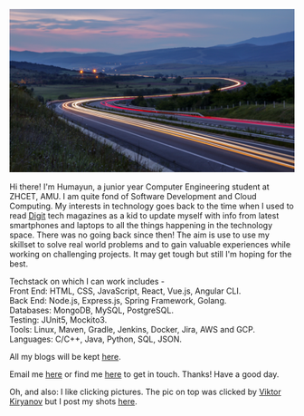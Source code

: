 ![clouds](https://github.com/damianarado/damianarado/raw/master/viktor-kiryanov-zQjQaEiAafk-unsplash.jpg)

Hi there! I'm Humayun, a junior year Computer Engineering student at ZHCET, AMU. I am quite fond of Software Development and Cloud Computing. My interests in technology goes back to the time when I used to read [Digit](https://www.digit.in/) tech magazines as a kid to update myself with info from latest smartphones and laptops to all the things happening in the technology space. There was no going back since then! The aim is use to use my skillset to solve real world problems and to gain valuable experiences while working on challenging projects. It may get tough but still I'm hoping for the best.   

Techstack on which I can work includes -     
Front End: HTML, CSS, JavaScript, React, Vue.js, Angular CLI.    
Back End: Node.js, Express.js, Spring Framework, Golang.  
Databases: MongoDB, MySQL, PostgreSQL.  
Testing: JUnit5, Mockito3.          
Tools: Linux, Maven, Gradle, Jenkins, Docker, Jira, AWS and GCP.   
Languages: C/C++, Java, Python, SQL, JSON.    

All my blogs will be kept [here](https://damianarado.medium.com).       
  
Email me [here](mailto:khanhumayun95@gmail.com) or find me [here](https://www.linkedin.com/in/damianarado/) to get in touch. Thanks! Have a good day.   

Oh, and also: I like clicking pictures. The pic on top was clicked by [Viktor Kiryanov](https://unsplash.com/@vki) but I post my shots [here](https://vsco.co/damianarado).
